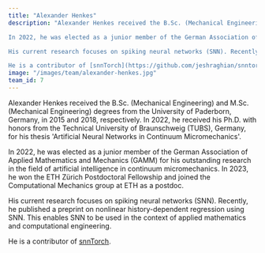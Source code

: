 ```yaml
---
title: "Alexander Henkes"
description: "Alexander Henkes received the B.Sc. (Mechanical Engineering) and M.Sc. (Mechanical Engineering) degrees from the University of Paderborn, Germany, in 2015 and 2018, respectively. In 2022, he received his Ph.D. with honors from the Technical University of Braunschweig (TUBS), Germany, for his thesis 'Artificial Neural Networks in Continuum Micromechanics'.

In 2022, he was elected as a junior member of the German Association of Applied Mathematics and Mechanics (GAMM) for his outstanding research in the field of artificial intelligence in continuum micromechanics. In 2023, he won the ETH Zürich Postdoctoral Fellowship and joined the Computational Mechanics group at ETH as a postdoc.

His current research focuses on spiking neural networks (SNN). Recently, he published a preprint on nonlinear history-dependent regression using SNN. This enables SNN to be used in the context of applied mathematics and computational engineering.

He is a contributor of [snnTorch](https://github.com/jeshraghian/snntorch)."
image: "/images/team/alexander-henkes.jpg"
team_id: 7
---
```


Alexander Henkes received the B.Sc. (Mechanical Engineering) and M.Sc. (Mechanical Engineering) degrees from the University of Paderborn, Germany, in 2015 and 2018, respectively. In 2022, he received his Ph.D. with honors from the Technical University of Braunschweig (TUBS), Germany, for his thesis 'Artificial Neural Networks in Continuum Micromechanics'.

In 2022, he was elected as a junior member of the German Association of Applied Mathematics and Mechanics (GAMM) for his outstanding research in the field of artificial intelligence in continuum micromechanics. In 2023, he won the ETH Zürich Postdoctoral Fellowship and joined the Computational Mechanics group at ETH as a postdoc.

His current research focuses on spiking neural networks (SNN). Recently, he published a preprint on nonlinear history-dependent regression using SNN. This enables SNN to be used in the context of applied mathematics and computational engineering.

He is a contributor of [snnTorch](https://github.com/jeshraghian/snntorch).

